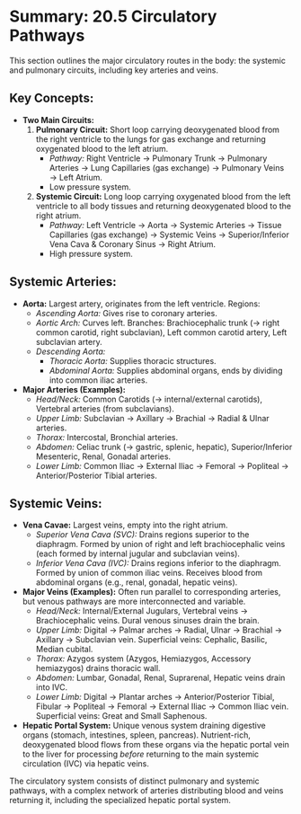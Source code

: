 # Summary: 20.5 Circulatory Pathways

This section outlines the major circulatory routes in the body: the systemic and pulmonary circuits, including key arteries and veins.

## Key Concepts:

*   **Two Main Circuits:**
    1.  **Pulmonary Circuit:** Short loop carrying deoxygenated blood from the right ventricle to the lungs for gas exchange and returning oxygenated blood to the left atrium.
        *   *Pathway:* Right Ventricle → Pulmonary Trunk → Pulmonary Arteries → Lung Capillaries (gas exchange) → Pulmonary Veins → Left Atrium.
        *   Low pressure system.
    2.  **Systemic Circuit:** Long loop carrying oxygenated blood from the left ventricle to all body tissues and returning deoxygenated blood to the right atrium.
        *   *Pathway:* Left Ventricle → Aorta → Systemic Arteries → Tissue Capillaries (gas exchange) → Systemic Veins → Superior/Inferior Vena Cava & Coronary Sinus → Right Atrium.
        *   High pressure system.

## Systemic Arteries:

*   **Aorta:** Largest artery, originates from the left ventricle. Regions:
    *   *Ascending Aorta:* Gives rise to coronary arteries.
    *   *Aortic Arch:* Curves left. Branches: Brachiocephalic trunk (→ right common carotid, right subclavian), Left common carotid artery, Left subclavian artery.
    *   *Descending Aorta:*
        *   *Thoracic Aorta:* Supplies thoracic structures.
        *   *Abdominal Aorta:* Supplies abdominal organs, ends by dividing into common iliac arteries.
*   **Major Arteries (Examples):**
    *   *Head/Neck:* Common Carotids (→ internal/external carotids), Vertebral arteries (from subclavians).
    *   *Upper Limb:* Subclavian → Axillary → Brachial → Radial & Ulnar arteries.
    *   *Thorax:* Intercostal, Bronchial arteries.
    *   *Abdomen:* Celiac trunk (→ gastric, splenic, hepatic), Superior/Inferior Mesenteric, Renal, Gonadal arteries.
    *   *Lower Limb:* Common Iliac → External Iliac → Femoral → Popliteal → Anterior/Posterior Tibial arteries.

## Systemic Veins:

*   **Vena Cavae:** Largest veins, empty into the right atrium.
    *   *Superior Vena Cava (SVC):* Drains regions superior to the diaphragm. Formed by union of right and left brachiocephalic veins (each formed by internal jugular and subclavian veins).
    *   *Inferior Vena Cava (IVC):* Drains regions inferior to the diaphragm. Formed by union of common iliac veins. Receives blood from abdominal organs (e.g., renal, gonadal, hepatic veins).
*   **Major Veins (Examples):** Often run parallel to corresponding arteries, but venous pathways are more interconnected and variable.
    *   *Head/Neck:* Internal/External Jugulars, Vertebral veins → Brachiocephalic veins. Dural venous sinuses drain the brain.
    *   *Upper Limb:* Digital → Palmar arches → Radial, Ulnar → Brachial → Axillary → Subclavian vein. Superficial veins: Cephalic, Basilic, Median cubital.
    *   *Thorax:* Azygos system (Azygos, Hemiazygos, Accessory hemiazygos) drains thoracic wall.
    *   *Abdomen:* Lumbar, Gonadal, Renal, Suprarenal, Hepatic veins drain into IVC.
    *   *Lower Limb:* Digital → Plantar arches → Anterior/Posterior Tibial, Fibular → Popliteal → Femoral → External Iliac → Common Iliac vein. Superficial veins: Great and Small Saphenous.
*   **Hepatic Portal System:** Unique venous system draining digestive organs (stomach, intestines, spleen, pancreas). Nutrient-rich, deoxygenated blood flows from these organs via the hepatic portal vein to the liver for processing *before* returning to the main systemic circulation (IVC) via hepatic veins.

The circulatory system consists of distinct pulmonary and systemic pathways, with a complex network of arteries distributing blood and veins returning it, including the specialized hepatic portal system.
